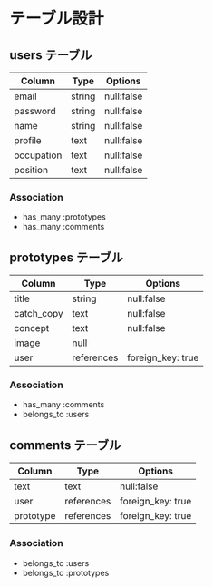 # テーブル設計

## users テーブル

|  Column   |  Type     | Options    |
| --------- | --------- | ---------- |
|  email    | string    | null:false |
|  password | string    | null:false |
|  name     | string    | null:false |
|  profile  | text      | null:false |
| occupation| text      | null:false |
| position  | text      | null:false |

### Association

- has_many :prototypes
- has_many :comments

## prototypes テーブル
|  Column   |  Type     | Options                        |
| --------- | --------- | ------------------------------ |
|  title    | string    | null:false                     |
| catch_copy| text      | null:false                     |
| concept   | text      | null:false                     |
|  image    | null      |                                |
|  user     | references| foreign_key: true              |

### Association

- has_many :comments
- belongs_to :users

## comments テーブル
|  Column   |  Type     | Options                        |
| --------- | --------- | ------------------------------ |
|  text     | text      | null:false                     |
|  user     | references| foreign_key: true              |
| prototype | references| foreign_key: true              |

### Association

- belongs_to :users
- belongs_to :prototypes